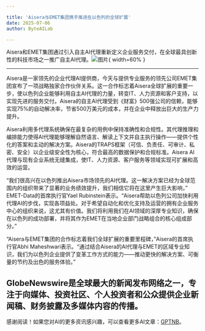 ```yaml
---

title: 'Aisera与EMET集团携手推进在以色列的全球扩展'
date: 2025-07-06
author: ByteAILab

---
```


Aisera和EMET集团通过引入自主AI代理重新定义企业服务交付，在全球最具创新性的科技市场之一推广自主AI代理。![图片](https://ai-techpark.com/wp-content/uploads/Aisera-Announces.jpg){ width=60% }

---
Aisera是一家领先的企业代理AI提供商，今天与提供专业服务的领先公司EMET集团宣布了一项战略独家合作伙伴关系。这一合作标志着Aisera全球扩展的重要一步，使以色列企业能够利用自主AI代理的力量，转变IT、人力资源和客户支持，以实现先进的服务交付。Aisera的自主AI代理受到《财富》500强公司的信赖，能够实现75%的自动解决率，节省500万美元的成本，并在企业中释放出巨大的生产力提升。

Aisera利用多代理系统确保在最复杂的用例中保持准确性和合规性。其代理推理和编排能力使得AI代理能够理解自然语言、解读上下文并自主执行操作——提供个性化的答案和主动的解决方案。Aisera的TRAPS框架（可信、负责任、可审计、私密、安全）以企业级安全性为核心，符合最高的数据保护和合规标准。Aisera AI代理与现有企业系统无缝集成，使IT、人力资源、客户服务等领域实现可扩展和高效的运营。

“我们很高兴在以色列推出Aisera市场领先的AI代理。这一解决方案已经为全球范围内的组织带来了显著的业务绩效提升，我们相信它将在这里产生巨大影响，” EMET-Data的首席执行官Yael Rubinstein表示。“Aisera帮助以色列公司加快利用代理AI的步伐，实现各项益处。对于希望自动化和优化支持及运营的拥有企业服务中心的组织来说，这尤其有价值。我们将利用我们在AI领域的深厚专业知识，确保在以色列的成功部署，并将其作为EMET在当地企业部门战略组合的核心组成部分。”

“Aisera与EMET集团的合作标志着我们全球扩展的重要里程碑，”Aisera的首席执行官Abhi Maheshwari表示。“通过结合Aisera的AI代理与EMET的区域专业知识，我们为以色列企业提供了变革工作方式的能力——推动更快的解决方案、可衡量的节约及出色的服务体验。”

GlobeNewswire是全球最大的新闻发布网络之一，专注于向媒体、投资社区、个人投资者和公众提供企业新闻稿、财务披露及多媒体内容的传播。
---
感谢阅读！如果您对AI的更多资讯感兴趣，可以查看更多AI文章：[GPTNB](https://gptnb.com)。